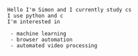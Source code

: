 
    Hello I'm Simon and I currently study cs
    I use python and c
    I'm interested in 
    
     - machine learning
     - browser automation
     - automated video processing
     
